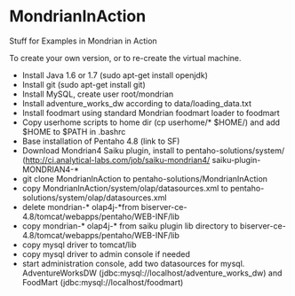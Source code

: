 MondrianInAction
================

Stuff for Examples in Mondrian in Action

To create your own version, or to re-create the virtual machine.

- Install Java 1.6 or 1.7  (sudo apt-get install openjdk)
- Install git (sudo apt-get install git)
- Install MySQL, create user root/mondrian
- Install adventure_works_dw according to data/loading_data.txt
- Install foodmart using standard Mondrian foodmart loader to foodmart
- Copy userhome scripts to home dir (cp userhome/* $HOME/) and add $HOME to $PATH in .bashrc
- Base installation of Pentaho 4.8 (link to SF)
- Download Mondrian4 Saiku plugin, install to pentaho-solutions/system/ (http://ci.analytical-labs.com/job/saiku-mondrian4/ saiku-plugin-MONDRIAN4-*
- git clone MondrianInAction to pentaho-solutions/MondrianInAction
- copy MondrianInAction/system/olap/datasources.xml to pentaho-solutions/system/olap/datasources.xml
- delete mondrian-* olap4j-*from biserver-ce-4.8/tomcat/webapps/pentaho/WEB-INF/lib
- copy mondrian-* olap4j-* from saiku plugin lib directory to biserver-ce-4.8/tomcat/webapps/pentaho/WEB-INF/lib
- copy mysql driver to tomcat/lib
- copy mysql driver to admin console if needed
- start administration console, add two datasources for mysql.  AdventureWorksDW (jdbc:mysql://localhost/adventure_works_dw) and FoodMart (jdbc:mysql://localhost/foodmart)


